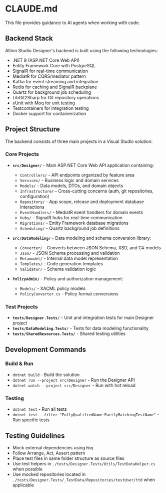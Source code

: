 # CLAUDE.md

This file provides guidance to AI agents when working with code.

## Backend Stack

Altinn Studio Designer's backend is built using the following technologies:

- .NET 9 (ASP.NET Core Web API)
- Entity Framework Core with PostgreSQL
- SignalR for real-time communication
- MediatR for CQRS/mediator pattern
- Kafka for event streaming and integration
- Redis for caching and SignalR backplane
- Quartz for background job scheduling
- LibGit2Sharp for Git repository operations
- xUnit with Moq for unit testing
- Testcontainers for integration testing
- Docker support for containerization

## Project Structure

The backend consists of three main projects in a Visual Studio solution:

### Core Projects

- **`src/Designer/`** - Main ASP.NET Core Web API application containing:
    - `Controllers/` - API endpoints organized by feature area
    - `Services/` - Business logic and domain services
    - `Models/` - Data models, DTOs, and domain objects
    - `Infrastructure/` - Cross-cutting concerns (auth, git repositories, configuration)
    - `Repository/` - App scope, release and deployment database interactions
    - `EventHandlers/` - MediatR event handlers for domain events
    - `Hubs/` - SignalR hubs for real-time communication
    - `Migrations/` - Entity Framework database migrations
    - `Scheduling/` - Quartz background job definitions

- **`src/DataModeling/`** - Data modeling and schema conversion library:
    - `Converter/` - Converts between JSON Schema, XSD, and C# models
    - `Json/` - JSON Schema processing and validation
    - `Metamodel/` - Internal data model representation
    - `Templates/` - Code generation templates
    - `Validator/` - Schema validation logic

- **`PolicyAdmin/`** - Policy and authorization management:
    - `Models/` - XACML policy models
    - `PolicyConverter.cs` - Policy format conversions

### Test Projects

- **`tests/Designer.Tests/`** - Unit and integration tests for main Designer project
- **`tests/DataModeling.Tests/`** - Tests for data modeling functionality
- **`tests/SharedResources.Tests/`** - Shared testing utilities

## Development Commands

### Build & Run

- `dotnet build` - Build the solution
- `dotnet run --project src/Designer` - Run the Designer API
- `dotnet watch --project src/Designer` - Run with hot reload

### Testing

- `dotnet test` - Run all tests
- `dotnet test --filter "FullyQualifiedName~PartlyMatchingTestName"` - Run specific tests

## Testing Guidelines

- Mock external dependencies using `Moq`
- Follow Arrange, Act, Assert pattern
- Place test files in same folder structure as source files
- Use test helpers in `./tests/Designer.Tests/Utils/TestDataHelper.cs` when possible
- Use mocked repositories located in `./tests/Designer.Tests/_TestData/Repositories/testUser/ttd` when applicable
